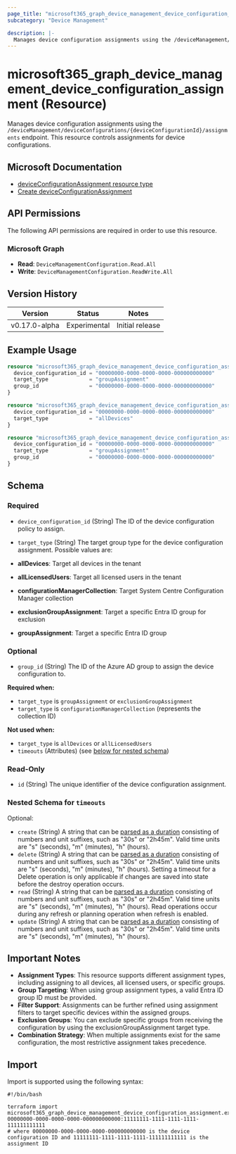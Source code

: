 ```yaml
---
page_title: "microsoft365_graph_device_management_device_configuration_assignment Resource - microsoft365"
subcategory: "Device Management"

description: |-
  Manages device configuration assignments using the /deviceManagement/deviceConfigurations/{deviceConfigurationId}/assignments endpoint. This resource controls assignments for device configurations.
---
```


# microsoft365_graph_device_management_device_configuration_assignment (Resource)

Manages device configuration assignments using the `/deviceManagement/deviceConfigurations/{deviceConfigurationId}/assignments` endpoint. This resource controls assignments for device configurations.

## Microsoft Documentation

- [deviceConfigurationAssignment resource type](https://learn.microsoft.com/en-us/graph/api/resources/intune-deviceconfig-deviceconfigurationassignment?view=graph-rest-1.0)
- [Create deviceConfigurationAssignment](https://learn.microsoft.com/en-us/graph/api/intune-deviceconfig-deviceconfigurationassignment-create?view=graph-rest-1.0)

## API Permissions

The following API permissions are required in order to use this resource.

### Microsoft Graph

- **Read**: `DeviceManagementConfiguration.Read.All`
- **Write**: `DeviceManagementConfiguration.ReadWrite.All`

## Version History

| Version | Status | Notes |
|---------|--------|-------|
| v0.17.0-alpha | Experimental | Initial release |

## Example Usage

```terraform
resource "microsoft365_graph_device_management_device_configuration_assignment" "example" {
  device_configuration_id = "00000000-0000-0000-0000-000000000000"
  target_type             = "groupAssignment"
  group_id                = "00000000-0000-0000-0000-000000000000"
}

resource "microsoft365_graph_device_management_device_configuration_assignment" "all_devices_example" {
  device_configuration_id = "00000000-0000-0000-0000-000000000000"
  target_type             = "allDevices"
}

resource "microsoft365_graph_device_management_device_configuration_assignment" "filtered_example" {
  device_configuration_id = "00000000-0000-0000-0000-000000000000"
  target_type             = "groupAssignment"
  group_id                = "00000000-0000-0000-0000-000000000000"
}
```

<!-- schema generated by tfplugindocs -->
## Schema

### Required

- `device_configuration_id` (String) The ID of the device configuration policy to assign.
- `target_type` (String) The target group type for the device configuration assignment. Possible values are:

- **allDevices**: Target all devices in the tenant
- **allLicensedUsers**: Target all licensed users in the tenant
- **configurationManagerCollection**: Target System Centre Configuration Manager collection
- **exclusionGroupAssignment**: Target a specific Entra ID group for exclusion
- **groupAssignment**: Target a specific Entra ID group

### Optional

- `group_id` (String) The ID of the Azure AD group to assign the device configuration to.

**Required when:**
- `target_type` is `groupAssignment` or `exclusionGroupAssignment`
- `target_type` is `configurationManagerCollection` (represents the collection ID)

**Not used when:**
- `target_type` is `allDevices` or `allLicensedUsers`
- `timeouts` (Attributes) (see [below for nested schema](#nestedatt--timeouts))

### Read-Only

- `id` (String) The unique identifier of the device configuration assignment.

<a id="nestedatt--timeouts"></a>
### Nested Schema for `timeouts`

Optional:

- `create` (String) A string that can be [parsed as a duration](https://pkg.go.dev/time#ParseDuration) consisting of numbers and unit suffixes, such as "30s" or "2h45m". Valid time units are "s" (seconds), "m" (minutes), "h" (hours).
- `delete` (String) A string that can be [parsed as a duration](https://pkg.go.dev/time#ParseDuration) consisting of numbers and unit suffixes, such as "30s" or "2h45m". Valid time units are "s" (seconds), "m" (minutes), "h" (hours). Setting a timeout for a Delete operation is only applicable if changes are saved into state before the destroy operation occurs.
- `read` (String) A string that can be [parsed as a duration](https://pkg.go.dev/time#ParseDuration) consisting of numbers and unit suffixes, such as "30s" or "2h45m". Valid time units are "s" (seconds), "m" (minutes), "h" (hours). Read operations occur during any refresh or planning operation when refresh is enabled.
- `update` (String) A string that can be [parsed as a duration](https://pkg.go.dev/time#ParseDuration) consisting of numbers and unit suffixes, such as "30s" or "2h45m". Valid time units are "s" (seconds), "m" (minutes), "h" (hours).

## Important Notes

- **Assignment Types**: This resource supports different assignment types, including assigning to all devices, all licensed users, or specific groups.
- **Group Targeting**: When using group assignment types, a valid Entra ID group ID must be provided.
- **Filter Support**: Assignments can be further refined using assignment filters to target specific devices within the assigned groups.
- **Exclusion Groups**: You can exclude specific groups from receiving the configuration by using the exclusionGroupAssignment target type.
- **Combination Strategy**: When multiple assignments exist for the same configuration, the most restrictive assignment takes precedence.

## Import

Import is supported using the following syntax:

```shell
#!/bin/bash

terraform import microsoft365_graph_device_management_device_configuration_assignment.example 00000000-0000-0000-0000-000000000000:11111111-1111-1111-1111-111111111111
# where 00000000-0000-0000-0000-000000000000 is the device configuration ID and 11111111-1111-1111-1111-111111111111 is the assignment ID
``` 